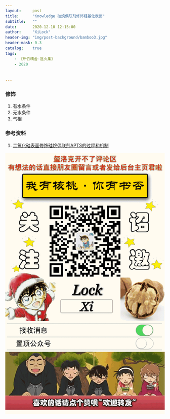 ```yaml
---
layout:     post
title:      "Knowledge 硅烷偶联剂修饰羟基化表面"
subtitle:   ""
date:       2020-12-10 12:15:00
author:     "XiLock"
header-img: "img/post-background/bamboo3.jpg"
header-mask: 0.3
catalog:    true
tags:
    - 《斤竹精舍·遂火集》
    - 2020


---
```


### 修饰
1. 有水条件
1. 无水条件
1. 气相

### 参考资料
1. [二氧化硅表面修饰硅烷偶联剂APTS的过程和机制](https://wenku.baidu.com/view/3bd7de5f453610661fd9f462.html)



![](/img/wc-tail.GIF)

